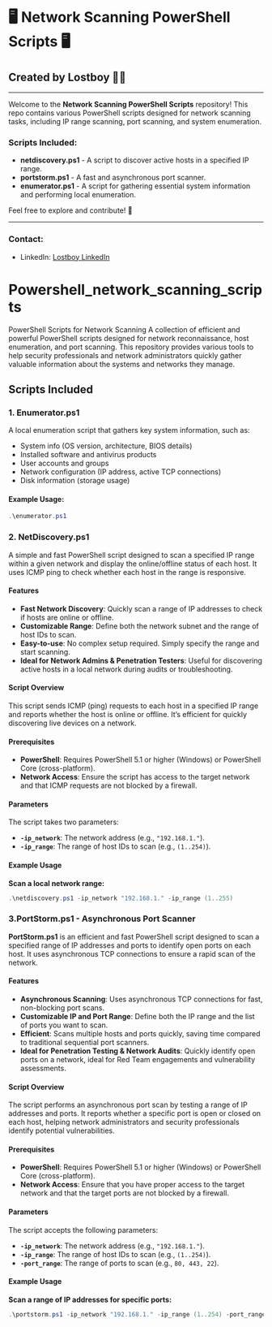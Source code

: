 # 🖥️ **Network Scanning PowerShell Scripts** 🖥️

## Created by **Lostboy** 🦸‍♂️

---

Welcome to the **Network Scanning PowerShell Scripts** repository! This repo contains various PowerShell scripts designed for network scanning tasks, including IP range scanning, port scanning, and system enumeration. 

### Scripts Included:
- **netdiscovery.ps1** - A script to discover active hosts in a specified IP range.
- **portstorm.ps1** - A fast and asynchronous port scanner.
- **enumerator.ps1** - A script for gathering essential system information and performing local enumeration.

Feel free to explore and contribute! 🚀

---

### Contact:
- LinkedIn: [Lostboy LinkedIn](https://www.linkedin.com/in/divyanshu-gupta-sec3107)

# Powershell_network_scanning_scripts
PowerShell Scripts for Network Scanning  A collection of efficient and powerful PowerShell scripts designed for network reconnaissance, host enumeration, and port scanning. This repository provides various tools to help security professionals and network administrators quickly gather valuable information about the systems and networks they manage.
## Scripts Included

### 1. **Enumerator.ps1**
A local enumeration script that gathers key system information, such as:
- System info (OS version, architecture, BIOS details)
- Installed software and antivirus products
- User accounts and groups
- Network configuration (IP address, active TCP connections)
- Disk information (storage usage)

#### Example Usage:
```powershell
.\enumerator.ps1
```

### 2. **NetDiscovery.ps1** 
A simple and fast PowerShell script designed to scan a specified IP range within a given network and display the online/offline status of each host. It uses ICMP ping to check whether each host in the range is responsive.

#### Features
- **Fast Network Discovery**: Quickly scan a range of IP addresses to check if hosts are online or offline.
- **Customizable Range**: Define both the network subnet and the range of host IDs to scan.
- **Easy-to-use**: No complex setup required. Simply specify the range and start scanning.
- **Ideal for Network Admins & Penetration Testers**: Useful for discovering active hosts in a local network during audits or troubleshooting.

#### Script Overview
This script sends ICMP (ping) requests to each host in a specified IP range and reports whether the host is online or offline. It’s efficient for quickly discovering live devices on a network.

#### Prerequisites
- **PowerShell**: Requires PowerShell 5.1 or higher (Windows) or PowerShell Core (cross-platform).
- **Network Access**: Ensure the script has access to the target network and that ICMP requests are not blocked by a firewall.

#### Parameters
The script takes two parameters:

- **`-ip_network`**: The network address (e.g., `"192.168.1."`).
- **`-ip_range`**: The range of host IDs to scan (e.g., `(1..254)`).

#### Example Usage

**Scan a local network range:**

```powershell
.\netdiscovery.ps1 -ip_network "192.168.1." -ip_range (1..255)
```

### 3.PortStorm.ps1 - Asynchronous Port Scanner

**PortStorm.ps1** is an efficient and fast PowerShell script designed to scan a specified range of IP addresses and ports to identify open ports on each host. It uses asynchronous TCP connections to ensure a rapid scan of the network.

#### Features
- **Asynchronous Scanning**: Uses asynchronous TCP connections for fast, non-blocking port scans.
- **Customizable IP and Port Range**: Define both the IP range and the list of ports you want to scan.
- **Efficient**: Scans multiple hosts and ports quickly, saving time compared to traditional sequential port scanners.
- **Ideal for Penetration Testing & Network Audits**: Quickly identify open ports on a network, ideal for Red Team engagements and vulnerability assessments.

#### Script Overview
The script performs an asynchronous port scan by testing a range of IP addresses and ports. It reports whether a specific port is open or closed on each host, helping network administrators and security professionals identify potential vulnerabilities.

#### Prerequisites
- **PowerShell**: Requires PowerShell 5.1 or higher (Windows) or PowerShell Core (cross-platform).
- **Network Access**: Ensure that you have proper access to the target network and that the target ports are not blocked by a firewall.

#### Parameters
The script accepts the following parameters:

- **`-ip_network`**: The network address (e.g., `"192.168.1."`).
- **`-ip_range`**: The range of host IDs to scan (e.g., `(1..254)`).
- **`-port_range`**: The range of ports to scan (e.g., `80, 443, 22`).

#### Example Usage

**Scan a range of IP addresses for specific ports:**

```powershell
.\portstorm.ps1 -ip_network "192.168.1." -ip_range (1..254) -port_range (80, 443, 22)
```
